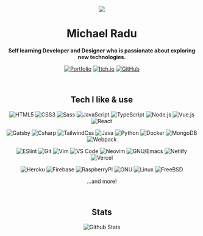 <div align="center">

[![][logo]][website]  
 
<h1> Michael Radu </h1>
<b>Self learning Developer and Designer who is passionate about exploring new technologies.</b>

<br>

[![Portfolio](https://img.shields.io/badge/-Portfolio-%23ec4c4c?style=for-the-badge&logo=Creative%20Commons&logoColor=ffffff)][website]
[![Itch.io](https://img.shields.io/badge/-Itch.io-%23FA5C5C?style=for-the-badge&logo=itch.io&logoColor=ffffff)][itchio]
[![GitHub](https://img.shields.io/github/followers/michaelradu?label=Follow%20Me&style=for-the-badge)](https://github.com/michaelradu)




<br />









## Tech I like & use

![HTML5](https://img.shields.io/badge/-HTML5-%23E44D27?style=for-the-badge&logo=html5&logoColor=ffffff)
![CSS3](https://img.shields.io/badge/-CSS3-%231572B6?style=for-the-badge&logo=css3)
![Sass](https://img.shields.io/badge/-Sass-%23CC6699?style=for-the-badge&logo=sass&logoColor=ffffff)
![JavaScript](https://img.shields.io/badge/-JavaScript-%23F7DF1C?style=for-the-badge&logo=javascript&logoColor=000000&labelColor=%23F7DF1C&color=%23FFCE5A)
![TypeScript](https://img.shields.io/badge/typescript%20-%23007ACC.svg?&style=for-the-badge&logo=typescript&logoColor=white)
![Node.js](https://img.shields.io/badge/node.js%20-%2343853D.svg?&style=for-the-badge&logo=node.js&logoColor=white)
![Vue.js](https://img.shields.io/badge/-Vue.js-%232c3e50?style=for-the-badge&logo=Vue.js)
![React](https://img.shields.io/badge/-React-%23282C34?style=for-the-badge&logo=react)

![Gatsby](https://img.shields.io/badge/-Gatsby-%23663399?style=for-the-badge&logo=Gatsby&logoColor=ffffff)
![Csharp](https://img.shields.io/badge/c%23%20-%23239120.svg?&style=for-the-badge&logo=c-sharp&logoColor=white)
![TailwindCss](https://img.shields.io/badge/-TailwindCss-%231a202c?style=for-the-badge&logo=tailwind-css)
![Java](https://img.shields.io/badge/-Java-%23007396?style=for-the-badge&logo=Java&logoColor=ffffff)
![Python](https://img.shields.io/badge/-Python-%233776AB?style=for-the-badge&logo=Python&logoColor=ffffff)
![Docker](https://img.shields.io/badge/-Docker-%232496ED?style=for-the-badge&logo=Docker&logoColor=ffffff)
![MongoDB](https://img.shields.io/badge/-MongoDB-%2347A248?style=for-the-badge&logo=MongoDB&logoColor=ffffff)
![Webpack](https://img.shields.io/badge/-Webpack-%232C3A42?style=for-the-badge&logo=webpack)

![ESlint](https://img.shields.io/badge/-ESLint-%234B32C3?style=for-the-badge&logo=eslint)
![Git](https://img.shields.io/badge/-Git-%23F05032?style=for-the-badge&logo=git&logoColor=%23ffffff)
![Vim](https://img.shields.io/badge/-Vim-%23019733?style=for-the-badge&logo=Vim&logoColor=ffffff)
![VS Code](https://img.shields.io/badge/-VSCode-%23007ACC?style=for-the-badge&logo=visual-studio-code)
![Neovim](https://img.shields.io/badge/-Neovim-%2357A143?style=for-the-badge&logo=Neovim&logoColor=ffffff)
![GNU/Emacs](https://img.shields.io/badge/-GNU%20Emacs-%237F5AB6?style=for-the-badge&logo=GNU-EMACS&logoColor=ffffff)
![Netlify](https://img.shields.io/badge/-Netlify-%2300C7B7?style=for-the-badge&logo=netlify&logoColor=ffffff)
![Vercel](https://img.shields.io/badge/-Vercel-%231c1c1c?style=for-the-badge&logo=vercel&logoColor=ffffff)

![Heroku](https://img.shields.io/badge/-Heroku-%23430098?style=for-the-badge&logo=Heroku&logoColor=ffffff)
![Firebase](https://img.shields.io/badge/-Firebase-%23FFCA28?style=for-the-badge&logo=Firebase&logoColor=ffffff)
![RaspberryPI](https://img.shields.io/badge/-Raspberry%20PI-%23A22846?style=for-the-badge&logo=Raspberry-PI&logoColor=ffffff)
![GNU](https://img.shields.io/badge/-GNU-%23A42E2B?style=for-the-badge&logo=GNU&logoColor=ffffff)
![Linux](https://img.shields.io/badge/-Linux-%2300599C?style=for-the-badge&logo=Linux&logoColor=ffffff)
![FreeBSD](https://img.shields.io/badge/-FreeBSD-%23AB2B28?style=for-the-badge&logo=FreeBSD&logoColor=ffffff)


...and more!




<br />


## Stats
<img alt="Github Stats" src="https://github-readme-stats-codestackr.vercel.app/api?username=MichaelRadu&show_icons=true&theme=tokyonight" />


</div>

[logo]: https://github.com/michaelradu/michaelradu/blob/michaelradu-patch-1/logo.png
[website]: https://michaelradu.cf
[profile]: https://github.com/michaelradu
[itchio]: https://michaelradu.itch.io
[github]: https://github.com/michaelradu
